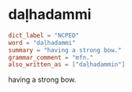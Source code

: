 # daḷhadammi

``` toml
dict_label = "NCPED"
word = "daḷhadammi"
summary = "having a strong bow."
grammar_comment = "mfn."
also_written_as = ["daḷhadammin"]
```

having a strong bow.

